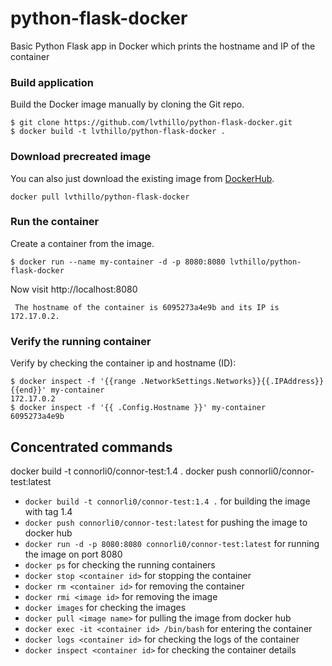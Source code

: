 # python-flask-docker
Basic Python Flask app in Docker which prints the hostname and IP of the container

### Build application
Build the Docker image manually by cloning the Git repo.
```
$ git clone https://github.com/lvthillo/python-flask-docker.git
$ docker build -t lvthillo/python-flask-docker .
```

### Download precreated image
You can also just download the existing image from [DockerHub](https://hub.docker.com/r/lvthillo/python-flask-docker/).
```
docker pull lvthillo/python-flask-docker
```

### Run the container
Create a container from the image.
```
$ docker run --name my-container -d -p 8080:8080 lvthillo/python-flask-docker
```

Now visit http://localhost:8080
```
 The hostname of the container is 6095273a4e9b and its IP is 172.17.0.2. 
```

### Verify the running container
Verify by checking the container ip and hostname (ID):
```
$ docker inspect -f '{{range .NetworkSettings.Networks}}{{.IPAddress}}{{end}}' my-container
172.17.0.2
$ docker inspect -f '{{ .Config.Hostname }}' my-container
6095273a4e9b
```

## Concentrated commands
docker build -t connorli0/connor-test:1.4 .
docker push connorli0/connor-test:latest
- ```docker build -t connorli0/connor-test:1.4 .``` for building the image with tag 1.4
- ```docker push connorli0/connor-test:latest``` for pushing the image to docker hub
- ```docker run -d -p 8080:8080 connorli0/connor-test:latest``` for running the image on port 8080
- ```docker ps``` for checking the running containers
- ```docker stop <container id>``` for stopping the container
- ```docker rm <container id>``` for removing the container
- ```docker rmi <image id>``` for removing the image
- ```docker images``` for checking the images
- ```docker pull <image name>``` for pulling the image from docker hub
- ```docker exec -it <container id> /bin/bash``` for entering the container
- ```docker logs <container id>``` for checking the logs of the container
- ```docker inspect <container id>``` for checking the container details


